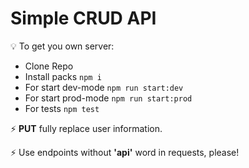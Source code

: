 # Simple CRUD API

💡 To get you own server:

- Clone Repo
- Install packs `npm i`
- For start dev-mode `npm run start:dev`
- For start prod-mode `npm run start:prod`
- For tests `npm test`

⚡ **PUT** fully replace user information.

⚡ Use endpoints without **'api'** word in requests, please!
